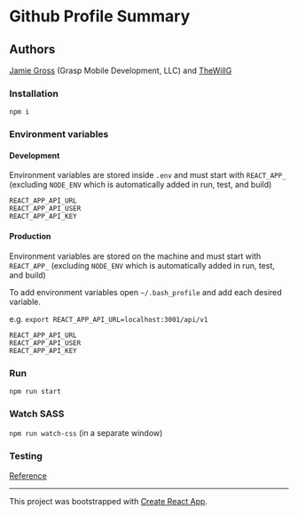 # Github Profile Summary

## Authors

[Jamie Gross](https://github.com/theblindprophet) (Grasp Mobile Development, LLC) and [TheWillG](https://www.thewillg.com)

### Installation

`npm i`

### Environment variables

#### Development

Environment variables are stored inside `.env` and must start with `REACT_APP_` (excluding `NODE_ENV` which is automatically added in run, test, and build)

```
REACT_APP_API_URL
REACT_APP_API_USER
REACT_APP_API_KEY
```

#### Production

Environment variables are stored on the machine and must start with `REACT_APP_` (excluding `NODE_ENV` which is automatically added in run, test, and build)

To add environment variables open `~/.bash_profile` and add each desired variable.

e.g. `export REACT_APP_API_URL=localhost:3001/api/v1`

```
REACT_APP_API_URL
REACT_APP_API_USER
REACT_APP_API_KEY
```

### Run

`npm run start`

### Watch SASS

`npm run watch-css` (in a separate window)

### Testing

[Reference](https://github.com/theblindprophet/github-profile-summary/tree/b4a27d5a58fead1e278a1314892c665bdd75e14f#running-tests)

---

This project was bootstrapped with [Create React App](https://github.com/facebookincubator/create-react-app).
